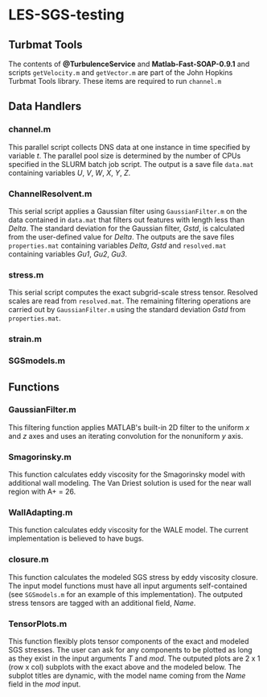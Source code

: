 # LES-SGS-testing
## Turbmat Tools
The contents of **@TurbulenceService** and **Matlab-Fast-SOAP-0.9.1** and scripts `getVelocity.m` and `getVector.m` are part of the John Hopkins Turbmat Tools library. These items are required to run `channel.m`
## Data Handlers
### channel.m
This parallel script collects DNS data at one instance in time specified by variable *t*. The parallel pool size is determined by the number of CPUs specified in the SLURM batch job script. The output is a save file `data.mat` containing variables *U*, *V*, *W*, *X*, *Y*, *Z*.
### ChannelResolvent.m
This serial script applies a Gaussian filter using `GaussianFilter.m` on the data contained in `data.mat` that filters out features with length less than *Delta*. The standard deviation for the Gaussian filter, *Gstd*, is calculated from the user-defined value for *Delta*. The outputs are the save files `properties.mat` containing variables *Delta*, *Gstd* and `resolved.mat` containing variables *Gu1*, *Gu2*, *Gu3*.
### stress.m
This serial script computes the exact subgrid-scale stress tensor. Resolved scales are read from `resolved.mat`. The remaining filtering operations are carried out by `GaussianFilter.m` using the standard deviation *Gstd* from `properties.mat`.
### strain.m
### SGSmodels.m
## Functions
### GaussianFilter.m
This filtering function applies MATLAB's built-in 2D filter to the uniform *x* and *z* axes and uses an iterating convolution for the nonuniform *y* axis.
### Smagorinsky.m
This function calculates eddy viscosity for the Smagorinsky model with additional wall modeling. The Van Driest solution is used for the near wall region with A+ = 26.
### WallAdapting.m
This function calculates eddy viscosity for the WALE model. The current implementation is believed to have bugs.
### closure.m
This function calculates the modeled SGS stress by eddy viscosity closure. The input model functions must have all input arguments self-contained (see `SGSmodels.m` for an example of this implementation). The outputed stress tensors are tagged with an additional field, *Name*.
### TensorPlots.m
This function flexibly plots tensor components of the exact and modeled SGS stresses. The user can ask for any components to be plotted as long as they exist in the input arguments *T* and *mod*. The outputed plots are 2 x 1 (row x col) subplots with the exact above and the modeled below. The subplot titles are dynamic, with the model name coming from the *Name* field in the *mod* input.
